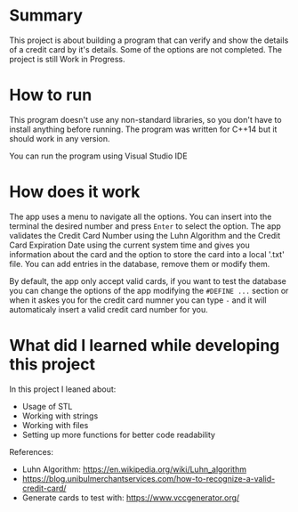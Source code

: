 # Summary
This project is about building a program that can verify and show the details of a credit card by it's details. 
Some of the options are not completed. The project is still Work in Progress. 
# How to run
This program doesn't use any non-standard libraries, so you don't have to install anything before running.
The program was written for C++14 but it should work in any version.

You can run the program using Visual Studio IDE

# How does it work
The app uses a menu to navigate all the options. You can insert into the terminal the desired number and press `Enter` to select the option.
The app validates the Credit Card Number using the Luhn Algorithm and the Credit Card Expiration Date using the current system time and gives you information about the card and the option to store the card into a local '.txt' file.
You can add entries in the database, remove them or modify them. 

By default, the app only accept valid cards, if you want to test the database you can change the options of the app modifying the `#DEFINE ...` section or when it askes you for the credit card numner you can type `-` and it will automaticaly insert a valid credit card number for you.

# What did I learned while developing this project
In this project I leaned about:
- Usage of STL
- Working with strings
- Working with files
- Setting up more functions for better code readability

References:
- Luhn Algorithm: https://en.wikipedia.org/wiki/Luhn_algorithm
- https://blog.unibulmerchantservices.com/how-to-recognize-a-valid-credit-card/
- Generate cards to test with: https://www.vccgenerator.org/

